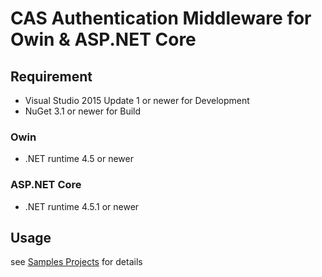 # CAS Authentication Middleware for Owin & ASP.NET Core

## Requirement

- Visual Studio 2015 Update 1 or newer for Development
- NuGet 3.1 or newer for Build

### Owin

- .NET runtime 4.5 or newer

### ASP.NET Core

- .NET runtime 4.5.1 or newer

## Usage

see [Samples Projects](samples) for details